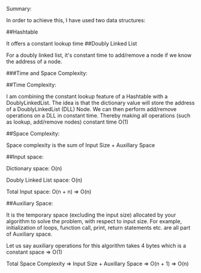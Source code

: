 Summary:

In order to achieve this, I have used two data structures:

##Hashtable

It offers a constant lookup time
##Doubly Linked List

For a doubly linked list, it's constant time to add/remove a node if we know the address of a node.

###Time and Space Complexity:

##Time Complexity:

I am combining the constant lookup feature of a Hashtable with a DoublyLinkedList. 
The idea is that the dictionary value will store the address of a DoublyLinkedList (DLL) Node.
We can then perform add/remove operations on a DLL in constant time. 
Thereby making all operations (such as lookup, add/remove nodes) constant time O(1)

##Space Complexity:

Space complexity is the sum of Input Size + Auxillary Space

##Input space:

Dictionary space: O(n)

Doubly Linked List space: O(n)

Total Input space: O(n + n) => O(n)

##Auxiliary Space:

It is the temporary space (excluding the input size) allocated by your algorithm to solve the problem, with respect to input size. For example, initialization of loops, function call, print, return statements etc. are all part of Auxiliary space.

Let us say auxiliary operations for this algorithm takes 4 bytes which is a constant space => O(1)

Total Space Complexity => Input Size + Auxillary Space => O(n + 1) => O(n)